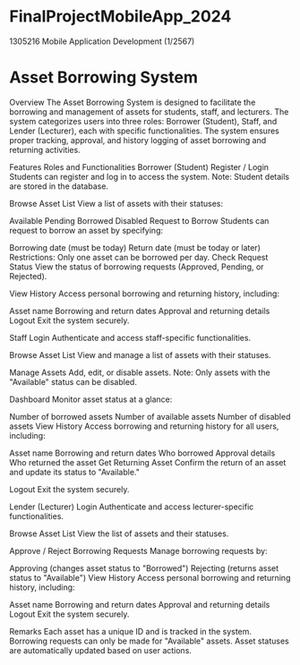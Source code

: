 # FinalProjectMobileApp_2024
1305216 Mobile Application Development (1/2567)

# Asset Borrowing System
Overview
The Asset Borrowing System is designed to facilitate the borrowing and management of assets for students, staff, and lecturers. The system categorizes users into three roles: Borrower (Student), Staff, and Lender (Lecturer), each with specific functionalities. The system ensures proper tracking, approval, and history logging of asset borrowing and returning activities.

Features
Roles and Functionalities
Borrower (Student)
Register / Login
Students can register and log in to access the system.
Note: Student details are stored in the database.

Browse Asset List
View a list of assets with their statuses:

Available
Pending
Borrowed
Disabled
Request to Borrow
Students can request to borrow an asset by specifying:

Borrowing date (must be today)
Return date (must be today or later)
Restrictions: Only one asset can be borrowed per day.
Check Request Status
View the status of borrowing requests (Approved, Pending, or Rejected).

View History
Access personal borrowing and returning history, including:

Asset name
Borrowing and return dates
Approval and returning details
Logout
Exit the system securely.

Staff
Login
Authenticate and access staff-specific functionalities.

Browse Asset List
View and manage a list of assets with their statuses.

Manage Assets
Add, edit, or disable assets.
Note: Only assets with the "Available" status can be disabled.

Dashboard
Monitor asset status at a glance:

Number of borrowed assets
Number of available assets
Number of disabled assets
View History
Access borrowing and returning history for all users, including:

Asset name
Borrowing and return dates
Who borrowed
Approval details
Who returned the asset
Get Returning Asset
Confirm the return of an asset and update its status to "Available."

Logout
Exit the system securely.

Lender (Lecturer)
Login
Authenticate and access lecturer-specific functionalities.

Browse Asset List
View the list of assets and their statuses.

Approve / Reject Borrowing Requests
Manage borrowing requests by:

Approving (changes asset status to "Borrowed")
Rejecting (returns asset status to "Available")
View History
Access personal borrowing and returning history, including:

Asset name
Borrowing and return dates
Approval and returning details
Logout
Exit the system securely.

Remarks
Each asset has a unique ID and is tracked in the system.
Borrowing requests can only be made for "Available" assets.
Asset statuses are automatically updated based on user actions.
